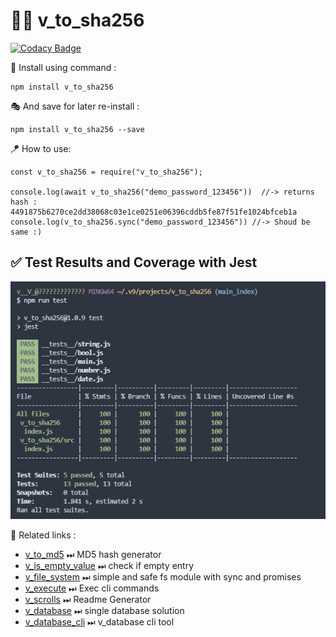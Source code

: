 # 👨‍💻 v_to_sha256

[![Codacy Badge](https://api.codacy.com/project/badge/Grade/476b8bdbefe54a2fbe949fc0dcaaeabc)](https://app.codacy.com/gh/V-core9/v_to_sha256?utm_source=github.com&utm_medium=referral&utm_content=V-core9/v_to_sha256&utm_campaign=Badge_Grade_Settings)

🔩 Install using command :

    npm install v_to_sha256

🎭 And save for later re-install :

    npm install v_to_sha256 --save

🪁 How to use:

    const v_to_sha256 = require("v_to_sha256");

    console.log(await v_to_sha256("demo_password_123456"))  //-> returns hash : 4491875b6270ce2dd38068c03e1ce0251e06396cddb5fe87f51fe1024bfceb1a
    console.log(v_to_sha256.sync("demo_password_123456")) //-> Shoud be same :)

## ✅ Test Results and Coverage with Jest

![v_to_sha256 Test and Coverage with Jest](coverage.png)

📑 Related links :

* [v_to_md5](https://www.npmjs.com/package/v_to_md5) ⏭ MD5 hash generator
* [v_is_empty_value](https://www.npmjs.com/package/v_is_empty_value) ⏭ check if empty entry
* [v_file_system](https://www.npmjs.com/package/v_file_system) ⏭ simple and safe fs module with sync and promises
* [v_execute](https://www.npmjs.com/package/v_execute) ⏭ Exec cli commands
* [v_scrolls](https://www.npmjs.com/package/v_scrolls) ⏭ Readme Generator
* [v_database](https://www.npmjs.com/package/v_database) ⏭ single database solution
* [v_database_cli](https://www.npmjs.com/package/v_database_cli) ⏭ v_database cli tool

